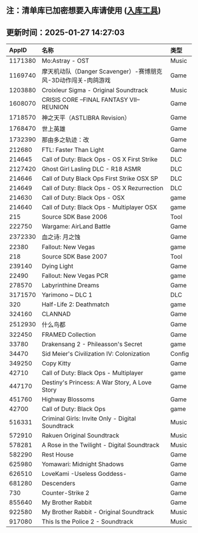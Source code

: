 ## 注：清单库已加密想要入库请使用 ([入库工具](https://github.com/BlankTMing/ManifestAutoUpdate/releases))

## 更新时间：2025-01-27 14:27:03
| AppID | 名称 | 类型  |
| :-------------------- | :----------------------------- | :----------- |
| 1171380 | Mo:Astray - OST| Music |
| 1169740 | 摩天机动队（Danger Scavenger）-赛博朋克风-3D动作闯关-肉鸽游戏| Game |
| 1203880 | Croixleur Sigma - Original Soundtrack| Music |
| 1608070 | CRISIS CORE –FINAL FANTASY VII– REUNION| Game |
| 1718570 | 神之天平（ASTLIBRA Revision）| Game |
| 1768470 | 世上英雄| Game |
| 1732390 | 那由多之轨迹：改| Game |
| 212680 | FTL: Faster Than Light| Game |
| 214645 | Call of Duty: Black Ops - OS X First Strike| DLC |
| 2127420 | Ghost Girl Lasling DLC - R18 ASMR| DLC |
| 214646 | Call of Duty Black Ops First Strike OSX SP| DLC |
| 214649 | Call of Duty: Black Ops - OS X Rezurrection| DLC |
| 214630 | Call of Duty: Black Ops - OSX| game |
| 214640 | Call of Duty: Black Ops - Multiplayer OSX| game |
| 215 | Source SDK Base 2006| Tool |
| 222750 | Wargame: AirLand Battle| Game |
| 2372330 | 血之诗: 月之蚀| Game |
| 22380 | Fallout: New Vegas| game |
| 218 | Source SDK Base 2007| Tool |
| 239140 | Dying Light| Game |
| 22490 | Fallout: New Vegas PCR| game |
| 278570 | Labyrinthine Dreams| Game |
| 3171570 | Yarimono ~ DLC 1| DLC |
| 320 | Half-Life 2: Deathmatch| game |
| 324160 | CLANNAD| Game |
| 2512930 | 什么鸟都| Game |
| 322450 | FRAMED Collection| Game |
| 33780 | Drakensang 2 - Phileasson's Secret| game |
| 34470 | Sid Meier's Civilization IV: Colonization| Config |
| 349250 | Copy Kitty| Game |
| 42710 | Call of Duty: Black Ops - Multiplayer| game |
| 447170 | Destiny's Princess: A War Story, A Love Story| Game |
| 451760 | Highway Blossoms| Game |
| 42700 | Call of Duty: Black Ops| game |
| 516331 | Criminal Girls: Invite Only - Digital Soundtrack| Music |
| 572910 | Rakuen Original Soundtrack| Music |
| 578281 | A Rose in the Twilight - Digital Soundtrack| Music |
| 582290 | Rest House| Game |
| 625980 | Yomawari: Midnight Shadows| Game |
| 626510 | LoveKami -Useless Goddess-| Game |
| 681280 | Descenders| Game |
| 730 | Counter-Strike 2| Game |
| 855640 | My Brother Rabbit| Game |
| 922580 | My Brother Rabbit - Original Soundtrack| Music |
| 917080 | This Is the Police 2 - Soundtrack| Music |
